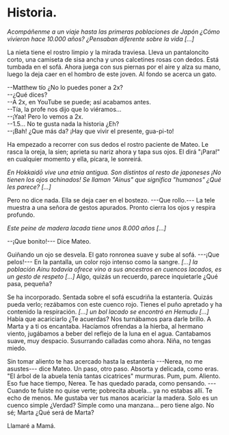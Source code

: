 # Historia.

*Acompáñenme a un viaje hasta las primeras poblaciones de Japón ¿Cómo vivieron hace 10.000 años? ¿Pensaban diferente sobre la vida [...]*

La nieta tiene el rostro limpio y la mirada traviesa. Lleva un pantaloncito corto, una camiseta de sisa ancha y unos calcetines rosas con dedos. Está tumbada en el sofá. Ahora juega con sus piernas por el aire y alza su mano, luego la deja caer en el hombro de este joven. Al fondo se acerca un gato. 

--Matthew tío ¿No lo puedes poner a 2x?  
--¿Qué dices?  
--A 2x, en YouTube se puede; así acabamos antes.  
--Tía, la profe nos dijo que lo viéramos...  
--¡Yaa! Pero lo vemos a 2x.  
--1.5... No te gusta nada la historia ¿Eh?  
--¡Bah! ¿Que más da? ¡Hay que vivir el presente, gua-pi-to!  

Ha empezado a recorrer con sus dedos el rostro paciente de Mateo. Le rasca la oreja, la sien; aprieta su nariz ahora y tapa sus ojos. El dirá  "¡Para!" en cualquier momento y ella, pícara, le sonreirá. 

*En Hokkaidō vive una etnia antigua. Son distintos al resto de japoneses ¡No tienen los ojos achinados! Se llaman "Ainus" que significa "humanos" ¿Qué les parece? [...]*

Pero no dice nada. Ella se deja caer en el bostezo. ---Que rollo.--- La tele muestra a una señora de gestos apurados. Pronto cierra los ojos y respira profundo. 

*Este peine de madera lacada tiene unos 8.000 años [...]*

--¡Que bonito!--- Dice Mateo.  

Guiñando un ojo se desvela. El gato ronronea suave y sube al sofá. ---¡Que pelos!--- En la pantalla, un color rojo intenso como la sangre. *[...] la población Ainu todavía ofrece vino a sus ancestros en cuencos lacados, es un gesto de respeto [...]* Algo, quizás un recuerdo, parece inquietarle ¿Qué pasa, pequeña?

Se ha incorporado. Sentada sobre el sofá escudriña la estantería. Quizás pueda verlo; rezábamos con este cuenco rojo. Tienes el puño apretado y ha contenido la respiración. *[...] un bol lacado se encontró en Hemudu [...]* Había que acariciarlo ¿Te acuerdas? Nos turnábamos para darle brillo. A Marta y a ti os encantaba. Hacíamos ofrendas a la hierba, al hermano viento, jugábamos a beber del reflejo de la luna en el agua. Cantabamos suave, muy despacio. Susurrando calladas como ahora. Niña, no tengas miedo. 

Sin tomar aliento te has acercado hasta la estantería ---Nerea, no me asustes--- dice Mateo. Un paso, otro paso. Absorta y delicada, como eras. "El árbol de la abuela tenía tantas cicatrices" murmuras.  Pum, pum. Aliento. Eso fue hace tiempo, Nerea. Te has quedado parada, como pensando. ---Cuando te fuiste no quise verte; pobrecita abuela... ya no estabas allí. Te echo de menos. Me gustaba ver tus manos acariciar la madera. Solo es un cuenco simple ¿Verdad? Simple como una manzana... pero tiene algo. No sé; Marta ¿Qué será de Marta?

Llamaré a Mamá.
